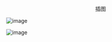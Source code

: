 <p align="center">插图</p>

![image](http://pic.wenku8.com/pictures/2/2350/86659/103023.jpg)

![image](http://pic.wenku8.com/pictures/2/2350/86659/103024.jpg)

